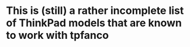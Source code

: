 # This is (still) a rather incomplete list of ThinkPad models that are known to work with tpfanco #

